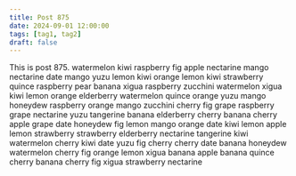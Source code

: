 ```yaml
---
title: Post 875
date: 2024-09-01 12:00:00
tags: [tag1, tag2]
draft: false
---
```

This is post 875.
watermelon
kiwi
raspberry
fig
apple
nectarine
mango
nectarine
date
mango
yuzu
lemon
kiwi
orange
lemon
kiwi
strawberry
quince
raspberry
pear
banana
xigua
raspberry
zucchini
watermelon
xigua
kiwi
lemon
orange
elderberry
watermelon
quince
orange
yuzu
mango
honeydew
raspberry
orange
mango
zucchini
cherry
fig
grape
raspberry
grape
nectarine
yuzu
tangerine
banana
elderberry
cherry
banana
cherry
apple
grape
date
honeydew
fig
lemon
mango
orange
date
kiwi
lemon
apple
lemon
strawberry
strawberry
elderberry
nectarine
tangerine
kiwi
watermelon
cherry
kiwi
date
yuzu
fig
cherry
cherry
date
banana
honeydew
watermelon
cherry
fig
orange
lemon
xigua
banana
apple
banana
quince
cherry
banana
cherry
fig
xigua
strawberry
nectarine
